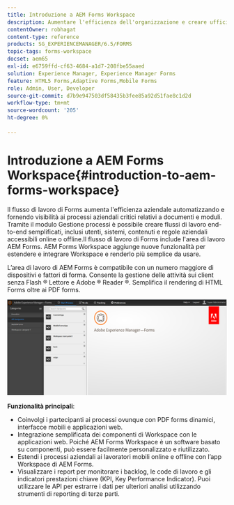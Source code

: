 ```yaml
---
title: Introduzione a AEM Forms Workspace
description: Aumentare l'efficienza dell'organizzazione e creare uffici senza carta mediante l'automazione dei processi aziendali utilizzando LiveCycle AEM Forms Workspace.
contentOwner: robhagat
content-type: reference
products: SG_EXPERIENCEMANAGER/6.5/FORMS
topic-tags: forms-workspace
docset: aem65
exl-id: e6759ffd-cf63-4684-a1d7-208fbe55aaed
solution: Experience Manager, Experience Manager Forms
feature: HTML5 Forms,Adaptive Forms,Mobile Forms
role: Admin, User, Developer
source-git-commit: d7b9e947503df58435b3fee85a92d51fae8c1d2d
workflow-type: tm+mt
source-wordcount: '205'
ht-degree: 0%

---
```


# Introduzione a AEM Forms Workspace{#introduction-to-aem-forms-workspace}

Il flusso di lavoro di Forms aumenta l&#39;efficienza aziendale automatizzando e fornendo visibilità ai processi aziendali critici relativi a documenti e moduli. Tramite il modulo Gestione processi è possibile creare flussi di lavoro end-to-end semplificati, inclusi utenti, sistemi, contenuti e regole aziendali accessibili online o offline.Il flusso di lavoro di Forms include l&#39;area di lavoro AEM Forms. AEM Forms Workspace aggiunge nuove funzionalità per estendere e integrare Workspace e renderlo più semplice da usare.

L’area di lavoro di AEM Forms è compatibile con un numero maggiore di dispositivi e fattori di forma. Consente la gestione delle attività sui client senza Flash ® Lettore e Adobe ® Reader ®. Semplifica il rendering di HTML Forms oltre ai PDF forms.

![html-ws](assets/html-ws.png)

**Funzionalità principali**:

* Coinvolgi i partecipanti ai processi ovunque con PDF forms dinamici, interfacce mobili e applicazioni web.
* Integrazione semplificata dei componenti di Workspace con le applicazioni web. Poiché AEM Forms Workspace è un software basato su componenti, può essere facilmente personalizzato e riutilizzato.
* Estendi i processi aziendali ai lavoratori mobili online e offline con l’app Workspace di AEM Forms.
* Visualizzare i report per monitorare i backlog, le code di lavoro e gli indicatori prestazioni chiave (KPI, Key Performance Indicator). Puoi utilizzare le API per estrarre i dati per ulteriori analisi utilizzando strumenti di reporting di terze parti.
